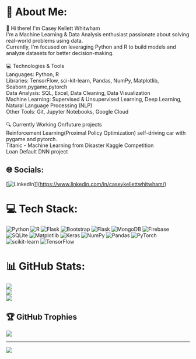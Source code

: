 # 💫 About Me:
👋 Hi there! I'm Casey Kellett Whitwham<br>I'm a Machine Learning & Data Analysis enthusiast passionate about solving real-world problems using data. <br>Currently, I'm focused on leveraging Python and R to build models and analyze datasets for better decision-making.<br><br>💻 Technologies & Tools<br>Languages: Python, R<br>Libraries: TensorFlow, sci-kit-learn, Pandas, NumPy, Matplotlib, Seaborn,pygame,pytorch<br>Data Analysis: SQL, Excel, Data Cleaning, Data Visualization<br>Machine Learning: Supervised & Unsupervised Learning, Deep Learning, Natural Language Processing (NLP)<br>Other Tools: Git, Jupyter Notebooks, Google Cloud<br><br>🔍 Currently Working On/future projects<br>Reinforcement Learning(Proximal Policy Optimization) self-driving car with pygame and pytorch.<br>Titanic - Machine Learning from Disaster Kaggle Competition<br>Loan Default DNN project


## 🌐 Socials:
[![LinkedIn](https://img.shields.io/badge/LinkedIn-%230077B5.svg?logo=linkedin&logoColor=white)]](https://www.linkedin.com/in/caseykellettwhitwham/)

# 💻 Tech Stack:
![Python](https://img.shields.io/badge/python-3670A0?style=flat&logo=python&logoColor=ffdd54) ![R](https://img.shields.io/badge/r-%23276DC3.svg?style=flat&logo=r&logoColor=white) ![Flask](https://img.shields.io/badge/flask-%23000.svg?style=flat&logo=flask&logoColor=white) ![Bootstrap](https://img.shields.io/badge/bootstrap-%238511FA.svg?style=flat&logo=bootstrap&logoColor=white) ![Flask](https://img.shields.io/badge/flask-%23000.svg?style=flat&logo=flask&logoColor=white) ![MongoDB](https://img.shields.io/badge/MongoDB-%234ea94b.svg?style=flat&logo=mongodb&logoColor=white) ![Firebase](https://img.shields.io/badge/firebase-a08021?style=flat&logo=firebase&logoColor=ffcd34) ![SQLite](https://img.shields.io/badge/sqlite-%2307405e.svg?style=flat&logo=sqlite&logoColor=white) ![Matplotlib](https://img.shields.io/badge/Matplotlib-%23ffffff.svg?style=flat&logo=Matplotlib&logoColor=black) ![Keras](https://img.shields.io/badge/Keras-%23D00000.svg?style=flat&logo=Keras&logoColor=white) ![NumPy](https://img.shields.io/badge/numpy-%23013243.svg?style=flat&logo=numpy&logoColor=white) ![Pandas](https://img.shields.io/badge/pandas-%23150458.svg?style=flat&logo=pandas&logoColor=white) ![PyTorch](https://img.shields.io/badge/PyTorch-%23EE4C2C.svg?style=flat&logo=PyTorch&logoColor=white) ![scikit-learn](https://img.shields.io/badge/scikit--learn-%23F7931E.svg?style=flat&logo=scikit-learn&logoColor=white) ![TensorFlow](https://img.shields.io/badge/TensorFlow-%23FF6F00.svg?style=flat&logo=TensorFlow&logoColor=white)
# 📊 GitHub Stats:
![](https://github-readme-stats.vercel.app/api?username=casey-kellett-whitwham&theme=shadow_green&hide_border=false&include_all_commits=true&count_private=false)<br/>
![](https://github-readme-streak-stats.herokuapp.com/?user=casey-kellett-whitwham&theme=shadow_green&hide_border=false)<br/>
![](https://github-readme-stats.vercel.app/api/top-langs/?username=casey-kellett-whitwham&theme=shadow_green&hide_border=false&include_all_commits=true&count_private=false&layout=compact)

## 🏆 GitHub Trophies
![](https://github-profile-trophy.vercel.app/?username=casey-kellett-whitwham&theme=radical&no-frame=false&no-bg=true&margin-w=4)

---
[![](https://visitcount.itsvg.in/api?id=casey-kellett-whitwham&icon=0&color=3)](https://visitcount.itsvg.in)

<!-- Proudly created with GPRM ( https://gprm.itsvg.in ) -->

<!--
**Casey-Kellett-Whitwham/Casey-Kellett-Whitwham** is a ✨ _special_ ✨ repository because its `README.md` (this file) appears on your GitHub profile.

Here are some ideas to get you started:

- 🔭 I’m currently working on ...
- 🌱 I’m currently learning ...
- 👯 I’m looking to collaborate on ...
- 🤔 I’m looking for help with ...
- 💬 Ask me about ...
- 📫 How to reach me: ...
- 😄 Pronouns: ...
- ⚡ Fun fact: ...
-->
